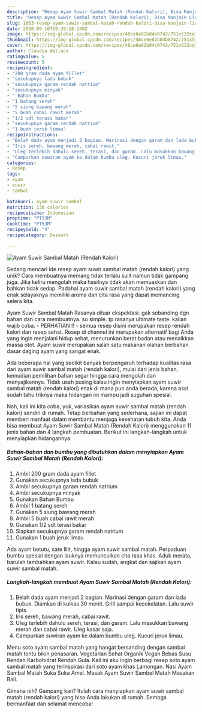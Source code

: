 ```yaml
---
description: "Resep Ayam Suwir Sambal Matah (Rendah Kalori), Bisa Manjain Lidah"
title: "Resep Ayam Suwir Sambal Matah (Rendah Kalori), Bisa Manjain Lidah"
slug: 1663-resep-ayam-suwir-sambal-matah-rendah-kalori-bisa-manjain-lidah
date: 2020-09-16T19:29:18.140Z
image: https://img-global.cpcdn.com/recipes/48ce6e82b84b0742/751x532cq70/ayam-suwir-sambal-matah-rendah-kalori-foto-resep-utama.jpg
thumbnail: https://img-global.cpcdn.com/recipes/48ce6e82b84b0742/751x532cq70/ayam-suwir-sambal-matah-rendah-kalori-foto-resep-utama.jpg
cover: https://img-global.cpcdn.com/recipes/48ce6e82b84b0742/751x532cq70/ayam-suwir-sambal-matah-rendah-kalori-foto-resep-utama.jpg
author: Claudia Wallace
ratingvalue: 5
reviewcount: 5
recipeingredient:
- "200 gram dada ayam fillet"
- "secukupnya lada bubuk"
- "secukupnya garam rendah natrium"
- "secukupnya minyak"
- " Bahan Bumbu"
- "1 batang sereh"
- "5 siung bawang merah"
- "5 buah cabai rawit merah"
- "1/2 sdt terasi bakar"
- "secukupnya garam rendah natrium"
- "1 buah jeruk limau"
recipeinstructions:
- "Belah dada ayam menjadi 2 bagian. Marinasi dengan garam dan lada bubuk. Diamkan di kulkas 30 menit. Grill sampai kecokelatan. Lalu suwir tipis."
- "Iris sereh, bawang merah, cabai rawit."
- "Uleg terlebih dahulu sereh, terasi, dan garam. Lalu masukkan bawang merah dan cabai rawit. Uleg kasar saja."
- "Campurkan suwiran ayam ke dalam bumbu uleg. Kucuri jeruk limau."
categories:
- Resep
tags:
- ayam
- suwir
- sambal

katakunci: ayam suwir sambal 
nutrition: 130 calories
recipecuisine: Indonesian
preptime: "PT33M"
cooktime: "PT53M"
recipeyield: "4"
recipecategory: Dessert

---
```



![Ayam Suwir Sambal Matah (Rendah Kalori)](https://img-global.cpcdn.com/recipes/48ce6e82b84b0742/751x532cq70/ayam-suwir-sambal-matah-rendah-kalori-foto-resep-utama.jpg)

Sedang mencari ide resep ayam suwir sambal matah (rendah kalori) yang unik? Cara membuatnya memang tidak terlalu sulit namun tidak gampang juga. Jika keliru mengolah maka hasilnya tidak akan memuaskan dan bahkan tidak sedap. Padahal ayam suwir sambal matah (rendah kalori) yang enak selayaknya memiliki aroma dan cita rasa yang dapat memancing selera kita.

Ayam Suwir Sambal Matah Rasanya diluar ekspektasi. gak sebanding dgn bahan dan cara membuatnya. so simple. tp rasanya ultimate taste. kalian wajib coba. - PERHATIAN !! - semua resep disini merupakan resep rendah kalori dan resep sehat. Resep di channel ini merupakan alternatif bagi Anda yang ingin menjalani hidup sehat, menurunkan berat badan atau menaikkan massa otot. Ayam suwir merupakan salah satu makanan olahan berbahan dasar daging ayam yang sangat enak.

Ada beberapa hal yang sedikit banyak berpengaruh terhadap kualitas rasa dari ayam suwir sambal matah (rendah kalori), mulai dari jenis bahan, kemudian pemilihan bahan segar hingga cara mengolah dan menyajikannya. Tidak usah pusing kalau ingin menyiapkan ayam suwir sambal matah (rendah kalori) enak di mana pun anda berada, karena asal sudah tahu triknya maka hidangan ini mampu jadi suguhan spesial.


Nah, kali ini kita coba, yuk, variasikan ayam suwir sambal matah (rendah kalori) sendiri di rumah. Tetap berbahan yang sederhana, sajian ini dapat memberi manfaat dalam membantu menjaga kesehatan tubuh kita. Anda bisa membuat Ayam Suwir Sambal Matah (Rendah Kalori) menggunakan 11 jenis bahan dan 4 langkah pembuatan. Berikut ini langkah-langkah untuk menyiapkan hidangannya.

<!--inarticleads1-->

##### Bahan-bahan dan bumbu yang dibutuhkan dalam menyiapkan Ayam Suwir Sambal Matah (Rendah Kalori):

1. Ambil 200 gram dada ayam fillet
1. Gunakan secukupnya lada bubuk
1. Ambil secukupnya garam rendah natrium
1. Ambil secukupnya minyak
1. Gunakan  Bahan Bumbu
1. Ambil 1 batang sereh
1. Gunakan 5 siung bawang merah
1. Ambil 5 buah cabai rawit merah
1. Gunakan 1/2 sdt terasi bakar
1. Siapkan secukupnya garam rendah natrium
1. Gunakan 1 buah jeruk limau


Ada ayam betutu, sate lilit, hingga ayam suwir sambal matah. Perpaduan bumbu spesial dengan lauknya memunculkan cita rasa khas. Aduk merata, barulah tambahkan ayam suwir. Kalau sudah, angkat dan sajikan ayam suwir sambal matah. 

<!--inarticleads2-->

##### Langkah-langkah membuat Ayam Suwir Sambal Matah (Rendah Kalori):

1. Belah dada ayam menjadi 2 bagian. Marinasi dengan garam dan lada bubuk. Diamkan di kulkas 30 menit. Grill sampai kecokelatan. Lalu suwir tipis.
1. Iris sereh, bawang merah, cabai rawit.
1. Uleg terlebih dahulu sereh, terasi, dan garam. Lalu masukkan bawang merah dan cabai rawit. Uleg kasar saja.
1. Campurkan suwiran ayam ke dalam bumbu uleg. Kucuri jeruk limau.


Menu soto ayam sambal matah yang hangat bersanding dengan sambal matah tentu bikin penasaran. Vegetarian Sehat Organik Vegan Bebas Susu Rendah Karbohidrat Rendah Gula. Kali ini aku ingin berbagi resep soto ayam sambal matah yang terinspirasi dari soto ayam khas Lamongan. Nasi Ayam Sambal Matah Suka Suka Amel. Masak Ayam Suwir Sambel Matah Masakan Bali. 

Gimana nih? Gampang kan? Itulah cara menyiapkan ayam suwir sambal matah (rendah kalori) yang bisa Anda lakukan di rumah. Semoga bermanfaat dan selamat mencoba!
